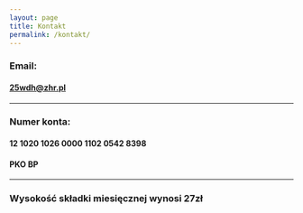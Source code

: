 ```yaml
---
layout: page
title: Kontakt
permalink: /kontakt/
---
```

### Email:
#### 25wdh@zhr.pl
***
### Numer konta:
#### 12 1020 1026 0000 1102 0542 8398
#### PKO BP
***
### Wysokość składki miesięcznej wynosi 27zł
